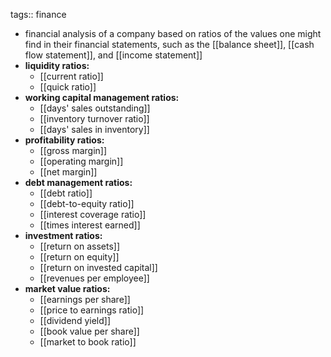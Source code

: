 tags:: finance

- financial analysis of a company based on ratios of the values one might find in their financial statements, such as the [[balance sheet]], [[cash flow statement]], and [[income statement]]
- **liquidity ratios:**
	- [[current ratio]]
	- [[quick ratio]]
- **working capital management ratios:**
	- [[days' sales outstanding]]
	- [[inventory turnover ratio]]
	- [[days' sales in inventory]]
- **profitability ratios:**
	- [[gross margin]]
	- [[operating margin]]
	- [[net margin]]
- **debt management ratios:**
	- [[debt ratio]]
	- [[debt-to-equity ratio]]
	- [[interest coverage ratio]]
	- [[times interest earned]]
- **investment ratios:**
	- [[return on assets]]
	- [[return on equity]]
	- [[return on invested capital]]
	- [[revenues per employee]]
- **market value ratios:**
	- [[earnings per share]]
	- [[price to earnings ratio]]
	- [[dividend yield]]
	- [[book value per share]]
	- [[market to book ratio]]